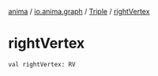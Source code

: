 [anima](../../index.md) / [io.anima.graph](../index.md) / [Triple](index.md) / [rightVertex](./right-vertex.md)

# rightVertex

`val rightVertex: RV`